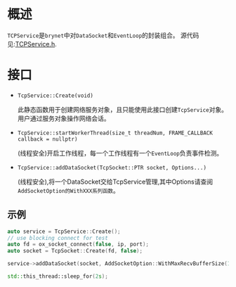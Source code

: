 # 概述
`TCPService`是`brynet`中对`DataSocket`和`EventLoop`的封装组合。
源代码见:[TCPService.h](https://github.com/IronsDu/brynet/blob/master/src/brynet/net/TCPService.h).</br>

# 接口

- `TcpService::Create(void)`
    

    此静态函数用于创建网络服务对象，且只能使用此接口创建`TcpService`对象。</br>
    用户通过服务对象操作网络会话。

- `TcpService::startWorkerThread(size_t threadNum, FRAME_CALLBACK callback = nullptr)`

    (线程安全)开启工作线程，每一个工作线程有一个`EventLoop`负责事件检测。


- `TcpService::addDataSocket(TcpSocket::PTR socket, Options...)`

    (线程安全),将一个DataSocket交给TcpService管理,其中Options请查阅`AddSocketOption的WithXXX系列函数`。


## 示例
```C++
auto service = TcpService::Create();
// use blocking connect for test
auto fd = ox_socket_connect(false, ip, port);
auto socket = TcpSocket::Create(fd, false);

service->addDataSocket(socket, AddSocketOption::WithMaxRecvBufferSize(1024*1024));

std::this_thread::sleep_for(2s);
```
